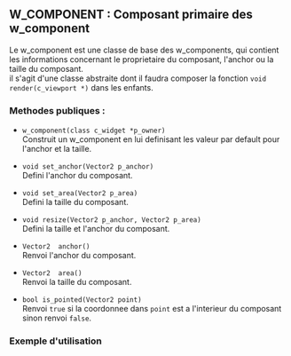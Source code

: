 ## W_COMPONENT : Composant primaire des w_component
Le w_component est une classe de base des w_components, qui contient les informations concernant le proprietaire du composant, l'anchor ou la taille du composant.  
il s'agit d'une classe abstraite dont il faudra composer la fonction `void render(c_viewport *)` dans les enfants.  

### Methodes publiques :
- `w_component(class c_widget *p_owner)`  
	Construit un w_component en lui definisant les valeur par default pour l'anchor et la taille.


- `void set_anchor(Vector2 p_anchor)`  
	Defini l'anchor du composant.


- `void set_area(Vector2 p_area)`  
	Defini la taille du composant.


- `void resize(Vector2 p_anchor, Vector2 p_area)`  
	Defini la taille et l'anchor du composant.


- `Vector2	anchor()`  
	Renvoi l'anchor du composant.


- `Vector2	area()`  
	Renvoi la taille du composant.


- `bool is_pointed(Vector2 point)`  
	Renvoi `true` si la coordonnee dans `point` est a l'interieur du composant sinon renvoi `false`.



### Exemple d'utilisation
